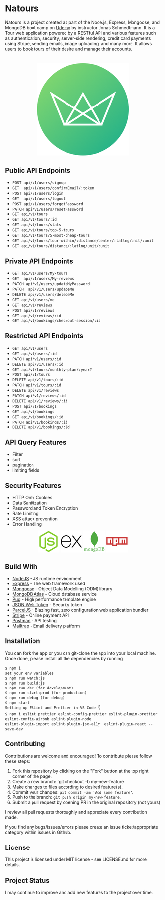
# Natours

Natours is a project created as part of the Node.js, Express, Mongoose, and MongoDB boot camp on [Udemy](https://www.udemy.com/course/nodejs-express-mongodb-bootcamp/) by instructor Jonas Schmedtmann. It is a Tour web application powered by a RESTful API and various features such as authentication, security, server-side rendering, credit card payments using Stripe, sending emails, image uploading, and many more. It allows users to book tours of their desire and manage their accounts.

<h1 align="center">
    <img src="logo.png"/>
</h1>

## Public API Endpoints

- `POST api/v1/users/signup`
- `GET  api/v1/users/confirmEmail/:token` 
- `POST api/v1/users/login`
- `GET  api/v1/users/logout`
- `POST api/v1/users/forgotPassword`
- `PATCH api/v1/users/resetPassword`
- `GET api/v1/tours`
- `GET api/v1/tours/:id`
- `GET api/v1/tours/stats`
- `GET api/v1/tours/top-5-tours`
- `GET api/v1/tours/5-most-cheap-tours`
- `GET api/v1/tours/tour-within/:distance/center/:latlng/unit/:unit`
- `GET api/v1/tours/distance/:latlng/unit/:unit`

## Private API Endpoints

- `GET api/v1/users/My-tours`
- `GET  api/v1/users/My-reviews` 
- `PATCH api/v1/users/updateMyPassword`
- `PATCH  api/v1/users/updateMe`
- `DELETE api/v1/users/deleteMe`
- `GET api/v1/users/me`
- `GET api/v1/reviews`
- `POST api/v1/reviews`
- `GET api/v1/reviews/:id`
- `GET api/v1/bookings/checkout-session/:id`


## Restricted API Endpoints

- `GET api/v1/users`
- `GET api/v1/users/:id`
- `PATCH api/v1/users/:id`
- `DELETE api/v1/users/:id`
- `GET api/v1/tours/monthly-plan/:year?`
- `POST api/v1/tours`
- `DELETE api/v1/tours/:id`
- `PATCH api/v1/tours/:id`
- `DELETE api/v1/reviews`
- `PATCH api/v1/reviews/:id`
- `DELETE api/v1/reviews/:id`
- `POST api/v1/bookings`
- `GET api/v1/bookings`
- `GET api/v1/bookings/:id`
- `PATCH api/v1/bookings/:id`
- `DELETE api/v1/bookings/:id`

## API Query Features

- Filter
- sort
- pagination
- limiting fields

## Security  Features

- HTTP Only Cookies
- Data Sanitization
- Password and Token Encryption
- Rate Limiting
- XSS attack prevention
- Error Handling


<p align="center">
<img src="https://github.com/devicons/devicon/blob/master/icons/nodejs/nodejs-plain.svg" alt="nodejs"  width="70" height="70"/>
<img src = "https://github.com/devicons/devicon/blob/master/icons/express/express-original.svg" alt="express"  width="70" height="70"/>
<img src="https://github.com/devicons/devicon/blob/master/icons/mongodb/mongodb-plain-wordmark.svg" alt="mongodb" width="70" height="70"/>
<img src = "https://github.com/devicons/devicon/blob/master/icons/npm/npm-original-wordmark.svg"alt="npm"  width="70" height="70"/>
</p>

## Build With

* [NodeJS](https://nodejs.org/en/) - JS runtime environment
* [Express](http://expressjs.com/) - The web framework used
* [Mongoose](https://mongoosejs.com/) - Object Data Modelling (ODM) library
* [MongoDB Atlas](https://www.mongodb.com/cloud/atlas) - Cloud database service
* [Pug](https://pugjs.org/api/getting-started.html) - High performance template engine
* [JSON Web Token](https://jwt.io/) - Security token
* [ParcelJS](https://parceljs.org/) - Blazing fast, zero configuration web application bundler
* [Stripe](https://stripe.com/) - Online payment API
* [Postman](https://www.getpostman.com/) - API testing
* [Mailtrap](https://mailtrap.io/)  - Email delivery platform



## Installation
You can fork the app or you can git-clone the app into your local machine. Once done, please install all the
dependencies by running

```
$ npm i
set your env variables
$ npm run watch:js
$ npm run build:js
$ npm run dev (for development)
$ npm run start:prod (for production)
$ npm run debug (for debug)
$ npm start
Setting up ESLint and Prettier in VS Code 👇
$ npm i eslint prettier eslint-config-prettier eslint-plugin-prettier eslint-config-airbnb eslint-plugin-node
eslint-plugin-import eslint-plugin-jsx-a11y  eslint-plugin-react --save-dev

```

## Contributing 

Contributions are welcome and encouraged! To contribute please follow these steps:

1. Fork this repository by clicking on the "Fork" button at the top right corner of the page.
2. Create a new branch: `git checkout -b my-new-feature
3. Make changes to files according to desired feature(s).
4. Commit your changes: `git commit -am 'Add some feature'`.
5. Push to the branch: `git push origin my-new-feature`.
6. Submit a pull request by opening PR in the original repository (not yours)

I review all pull requests thoroughly and appreciate every contribution made.


If you find any bugs/issues/errors please create an issue ticket/appropriate category within issues in Github.


## License

This project is licensed under MIT license - see LICENSE.md for more details.

## Project Status

 I may continue to improve and add new features to the project over time.
